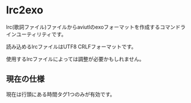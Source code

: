 # lrc2exo

lrc(歌詞ファイル)ファイルからaviutlのexoフォーマットを作成するコマンドラインユーティリティです。

読み込めるlrcファイルはUTF8 CRLFフォーマットです。

使用するlrcファイルによっては調整が必要かもしれません。


## 現在の仕様

現在は行頭にある時間タグ1つのみが有効です。

